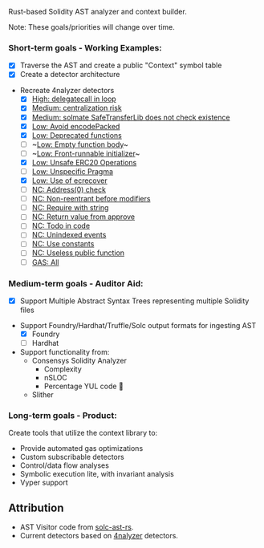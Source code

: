 Rust-based Solidity AST analyzer and context builder.

Note: These goals/priorities will change over time.

### Short-term goals - Working Examples:
* [x] Traverse the AST and create a public "Context" symbol table
* [x] Create a detector architecture
* Recreate 4nalyzer detectors
  * [x] [High: delegatecall in loop](https://github.com/Picodes/4naly3er/blob/main/src/issues/H/delegateCallInLoop.ts)
  * [x] [Medium: centralization risk](https://github.com/Picodes/4naly3er/blob/main/src/issues/M/centralizationRisk.ts)
  * [x] [Medium: solmate SafeTransferLib does not check existence](https://github.com/Picodes/4naly3er/blob/main/src/issues/M/solmateSafeTransferLib.ts)
  * [x] [Low: Avoid encodePacked](https://github.com/Picodes/4naly3er/blob/main/src/issues/L/avoidEncodePacked.ts)
  * [x] [Low: Deprecated functions](https://github.com/Picodes/4naly3er/blob/main/src/issues/L/deprecatedFunctions.ts)
  * [ ] ~[Low: Empty function body](https://github.com/Picodes/4naly3er/blob/main/src/issues/L/emptyBody.ts)~
  * [ ] ~[Low: Front-runnable initializer](https://github.com/Picodes/4naly3er/blob/main/src/issues/L/frontRunnableInitializer.ts)~
  * [x] [Low: Unsafe ERC20 Operations](https://github.com/Picodes/4naly3er/blob/main/src/issues/L/unsafeERC20Operations.ts)
  * [ ] [Low: Unspecific Pragma](https://github.com/Picodes/4naly3er/blob/main/src/issues/L/unspecifiedPragma.ts)
  * [x] [Low: Use of ecrecover](https://github.com/Picodes/4naly3er/blob/main/src/issues/L/useOfEcrecover.ts)
  * [ ] [NC: Address(0) check](https://github.com/Picodes/4naly3er/blob/main/src/issues/NC/address0Check.ts)
  * [ ] [NC: Non-reentrant before modifiers](https://github.com/Picodes/4naly3er/blob/main/src/issues/NC/nonReentrantBeforeModifiers.ts)
  * [ ] [NC: Require with string](https://github.com/Picodes/4naly3er/blob/main/src/issues/NC/requireWithString.ts)
  * [ ] [NC: Return value from approve](https://github.com/Picodes/4naly3er/blob/main/src/issues/NC/returnValueOfApprove.ts)
  * [ ] [NC: Todo in code](https://github.com/Picodes/4naly3er/blob/main/src/issues/NC/todoLeftInTheCode.ts)
  * [ ] [NC: Unindexed events](https://github.com/Picodes/4naly3er/blob/main/src/issues/NC/unindexedEvent.ts)
  * [ ] [NC: Use constants](https://github.com/Picodes/4naly3er/blob/main/src/issues/NC/useConstants.ts)
  * [ ] [NC: Useless public function](https://github.com/Picodes/4naly3er/blob/main/src/issues/NC/uselessPublic.ts)
  * [ ] [GAS: All](https://github.com/Picodes/4naly3er/tree/main/src/issues/GAS)

### Medium-term goals - Auditor Aid:
* [x] Support Multiple Abstract Syntax Trees representing multiple Solidity files
* Support Foundry/Hardhat/Truffle/Solc output formats for ingesting AST
  * [x] Foundry
  * [ ] Hardhat
* Support functionality from:
  * Consensys Solidity Analyzer
    * Complexity
    * nSLOC
    * Percentage YUL code 👀
  * Slither

### Long-term goals - Product:
Create tools that utilize the context library to:
* Provide automated gas optimizations
* Custom subscribable detectors
* Control/data flow analyses
* Symbolic execution lite, with invariant analysis
* Vyper support

## Attribution
* AST Visitor code from [solc-ast-rs](https://github.com/hrkrshnn/solc-ast-rs).
* Current detectors based on [4nalyzer](https://github.com/Picodes/4naly3er) detectors.
